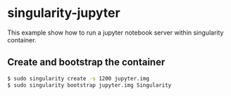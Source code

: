 # singularity-jupyter
This example show how to run a jupyter notebook server within singularity container.

## Create and bootstrap the container

```bash
$ sudo singularity create -s 1200 jupyter.img
$ sudo singularity bootstrap jupyter.img Singularity 
```
